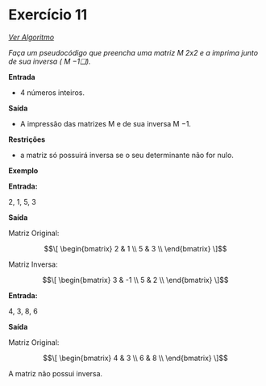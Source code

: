 # Exercício 11

[*Ver Algoritmo*](Algoritmo11.md)

 *Faça um pseudocódigo que preencha uma matriz M 2x2 e a imprima junto de
sua inversa ( M −1❑).*

**Entrada**

- 4 números inteiros.

**Saída**

- A impressão das matrizes M e de sua inversa M −1.

**Restrições**

- a matriz só possuirá inversa se o seu determinante não for nulo.

**Exemplo**

**Entrada:**

2, 1, 5, 3

**Saída**

Matriz Original:
 
$$\[
\begin{bmatrix}
     2 & 1 \\
	5 & 3 \\
\end{bmatrix}
\]$$ 

Matriz Inversa:
 
$$\[
\begin{bmatrix}
     3 & -1 \\
	5 & 2 \\
\end{bmatrix}
\]$$ 

**Entrada:**

4, 3, 8, 6

**Saída**

Matriz Original:
 
$$\[
\begin{bmatrix}
     4 & 3 \\
	6 & 8 \\
\end{bmatrix}
\]$$ 

A matriz não possui inversa.